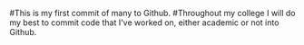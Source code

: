 ﻿#This is my first commit of many to Github.
#Throughout my college I will do my best to commit code that I've worked on, either academic or not into Github.
